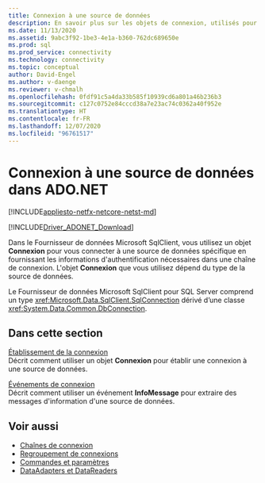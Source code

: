 ```yaml
---
title: Connexion à une source de données
description: En savoir plus sur les objets de connexion, utilisés pour se connecter aux sources de données dans ADO.NET. L'objet Connexion que vous utilisez dépend du type de la source de données.
ms.date: 11/13/2020
ms.assetid: 9abc3f92-1be3-4e1a-b360-762dc689650e
ms.prod: sql
ms.prod_service: connectivity
ms.technology: connectivity
ms.topic: conceptual
author: David-Engel
ms.author: v-daenge
ms.reviewer: v-chmalh
ms.openlocfilehash: 0fdf91c5a4da33b585f10939cd6a801a46b236b3
ms.sourcegitcommit: c127c0752e84cccd38a7e23ac74c0362a40f952e
ms.translationtype: HT
ms.contentlocale: fr-FR
ms.lasthandoff: 12/07/2020
ms.locfileid: "96761517"
---
```

# <a name="connecting-to-a-data-source-in-adonet"></a>Connexion à une source de données dans ADO.NET

[!INCLUDE[appliesto-netfx-netcore-netst-md](../../includes/appliesto-netfx-netcore-netst-md.md)]

[!INCLUDE[Driver_ADONET_Download](../../includes/driver_adonet_download.md)]

Dans le Fournisseur de données Microsoft SqlClient, vous utilisez un objet **Connexion** pour vous connecter à une source de données spécifique en fournissant les informations d'authentification nécessaires dans une chaîne de connexion. L'objet **Connexion** que vous utilisez dépend du type de la source de données.

Le Fournisseur de données Microsoft SqlClient pour SQL Server comprend un type <xref:Microsoft.Data.SqlClient.SqlConnection> dérivé d’une classe <xref:System.Data.Common.DbConnection>.

## <a name="in-this-section"></a>Dans cette section  

[Établissement de la connexion](establishing-connection.md)\
Décrit comment utiliser un objet **Connexion** pour établir une connexion à une source de données.

[Événements de connexion](connection-events.md)\
Décrit comment utiliser un événement **InfoMessage** pour extraire des messages d'information d'une source de données.

## <a name="see-also"></a>Voir aussi

- [Chaînes de connexion](connection-strings.md)
- [Regroupement de connexions](connection-pooling.md)
- [Commandes et paramètres](commands-parameters.md)
- [DataAdapters et DataReaders](dataadapters-datareaders.md)
